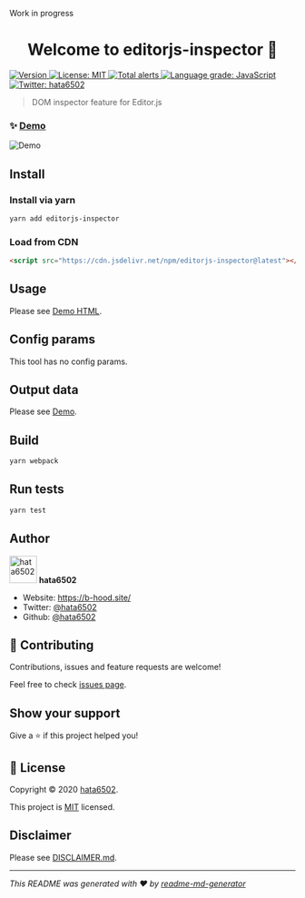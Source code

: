 Work in progress

<h1 align="center">Welcome to editorjs-inspector 👋</h1>
<p>
  <a href="https://www.npmjs.com/package/editorjs-inspector" target="_blank">
    <img alt="Version" src="https://img.shields.io/npm/v/editorjs-inspector.svg">
  </a>
  <a href="#" target="_blank">
    <img alt="License: MIT" src="https://img.shields.io/badge/License-MIT-yellow.svg" />
  </a>
  <a href="https://lgtm.com/projects/g/hata6502/editorjs-inspector/alerts/">
    <img alt="Total alerts" src="https://img.shields.io/lgtm/alerts/g/hata6502/editorjs-inspector.svg?logo=lgtm&logoWidth=18"/>
  </a>
  <a href="https://lgtm.com/projects/g/hata6502/editorjs-inspector/context:javascript">
    <img alt="Language grade: JavaScript" src="https://img.shields.io/lgtm/grade/javascript/g/hata6502/editorjs-inspector.svg?logo=lgtm&logoWidth=18"/>
  </a>
  <a href="https://twitter.com/hata6502" target="_blank">
    <img alt="Twitter: hata6502" src="https://img.shields.io/twitter/follow/hata6502.svg?style=social" />
  </a>
</p>

> DOM inspector feature for Editor.js

### ✨ [Demo](https://hata6502.github.io/editorjs-inspector/)

![Demo](https://user-images.githubusercontent.com/7702653/93619240-42303680-fa13-11ea-8150-74e3301e9e0a.gif)

## Install

### Install via yarn

```sh
yarn add editorjs-inspector
```

### Load from CDN

```html
<script src="https://cdn.jsdelivr.net/npm/editorjs-inspector@latest"></script>
```

## Usage

Please see [Demo HTML](https://github.com/hata6502/editorjs-inspector/blob/master/docs/index.html).

## Config params

This tool has no config params.

## Output data

Please see [Demo](https://hata6502.github.io/editorjs-inspector/).

## Build

```sh
yarn webpack
```

## Run tests

```sh
yarn test
```

## Author

<img alt="hata6502" src="https://avatars.githubusercontent.com/hata6502" width="48" /> **hata6502**

- Website: https://b-hood.site/
- Twitter: [@hata6502](https://twitter.com/hata6502)
- Github: [@hata6502](https://github.com/hata6502)

## 🤝 Contributing

Contributions, issues and feature requests are welcome!

Feel free to check [issues page](https://github.com/hata6502/editorjs-inspector/issues).

## Show your support

Give a ⭐️ if this project helped you!

## 📝 License

Copyright © 2020 [hata6502](https://github.com/hata6502).

This project is [MIT](https://github.com/hata6502/editorjs-inspector/blob/master/LICENSE) licensed.

## Disclaimer

Please see [DISCLAIMER.md](https://github.com/hata6502/editorjs-inspector/blob/master/DISCLAIMER.md).

---

_This README was generated with ❤️ by [readme-md-generator](https://github.com/kefranabg/readme-md-generator)_
